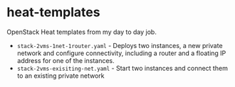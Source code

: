 # heat-templates
OpenStack Heat templates from my day to day job.
- `stack-2vms-1net-1router.yaml` - Deploys two instances, a new private network and configure connectivity, including a router and a floating IP address for one of the instances.
- `stack-2vms-exisiting-net.yaml` - Start two instances and connect them to an existing private network
